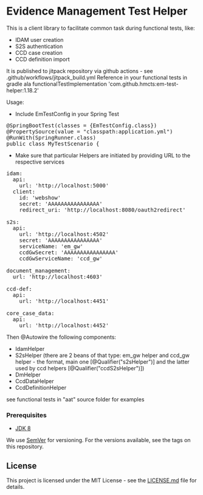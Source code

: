 # Evidence Management Test Helper

This is a client library to facilitate common task during functional tests, like:
- IDAM user creation
- S2S authentication
- CCD case creation
- CCD definition import 

It is published to jitpack repository via github actions - see .github/workflows/jitpack_build.yml
Reference in your functional tests in gradle ala   functionalTestImplementation 'com.github.hmcts:em-test-helper:1.18.2'


Usage:

- Include EmTestConfig in your Spring Test

<pre>
@SpringBootTest(classes = {EmTestConfig.class})
@PropertySource(value = "classpath:application.yml")
@RunWith(SpringRunner.class)
public class MyTestScenario {
</pre>

- Make sure that particular Helpers are initiated by providing URL to the respective services

<pre>
idam:
  api:
    url: 'http://localhost:5000'
  client:
    id: 'webshow'
    secret: 'AAAAAAAAAAAAAAAA'
    redirect_uri: 'http://localhost:8080/oauth2redirect'

s2s:
  api:
    url: 'http://localhost:4502'
    secret: 'AAAAAAAAAAAAAAAA'
    serviceName: 'em_gw'
    ccdGwSecret: 'AAAAAAAAAAAAAAAA'
    ccdGwServiceName: 'ccd_gw'    
    
document_management:
  url: 'http://localhost:4603'    

ccd-def:
  api:
    url: 'http://localhost:4451'

core_case_data:
  api:
    url: 'http://localhost:4452'
</pre>

Then @Autowire the following components:
- IdamHelper
- S2sHelper (there are 2 beans of that type: em_gw helper and ccd_gw helper - the format, main one [@Qualifier("s2sHelper")] and the latter used by ccd helpers [@Qualifier("ccdS2sHelper")])
- DmHelper
- CcdDataHelper
- CcdDefinitionHelper

see functional tests in "aat" source folder for examples

### Prerequisites

- [JDK 8](https://www.oracle.com/java)


We use [SemVer](http://semver.org/) for versioning.
For the versions available, see the tags on this repository.

## License

This project is licensed under the MIT License - see the [LICENSE.md](LICENSE.md) file for details.
